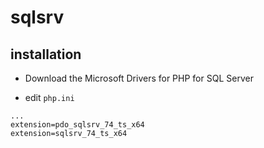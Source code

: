 # sqlsrv

## installation

- Download the Microsoft Drivers for PHP for SQL Server

- edit `php.ini`

```
...
extension=pdo_sqlsrv_74_ts_x64
extension=sqlsrv_74_ts_x64
```
